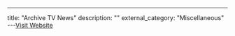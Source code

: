 ---
title: "Archive TV News"
description: ""
external_category: "Miscellaneous"
---[Visit Website](https://archive.org/details/tv)


